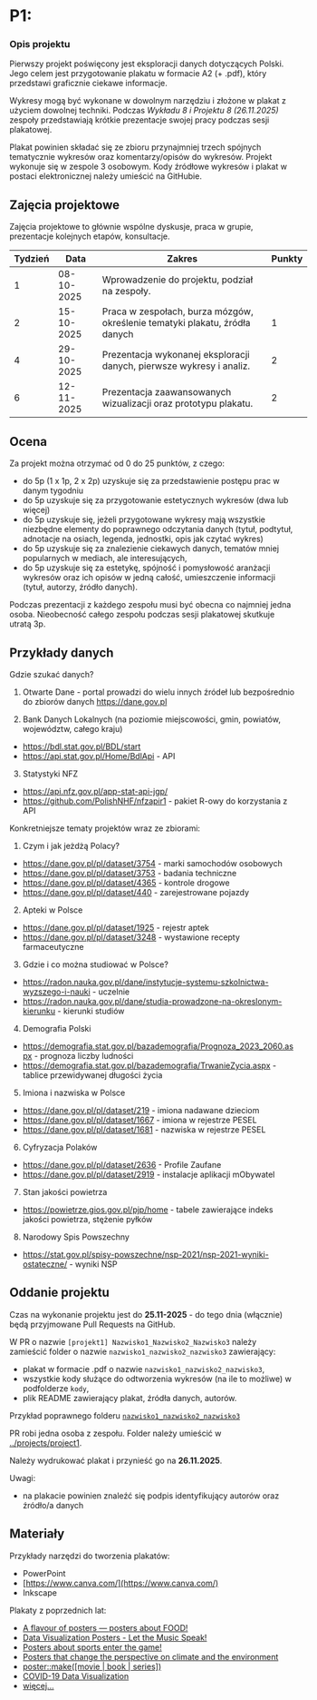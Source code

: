 # P1: 
### Opis projektu

Pierwszy projekt poświęcony jest eksploracji danych dotyczących Polski. Jego celem jest przygotowanie plakatu w formacie A2 (+ .pdf), który przedstawi graficznie ciekawe informacje.

Wykresy mogą być wykonane w dowolnym narzędziu i złożone w plakat z użyciem dowolnej techniki. Podczas *Wykładu 8 i Projektu 8  (26.11.2025)* zespoły przedstawiają krótkie prezentacje swojej pracy podczas sesji plakatowej.

Plakat powinien składać się ze zbioru przynajmniej trzech spójnych tematycznie wykresów oraz komentarzy/opisów do wykresów. Projekt wykonuje się w zespole 3 osobowym. Kody źródłowe wykresów i plakat w postaci elektronicznej należy umieścić na GitHubie.

## Zajęcia projektowe

Zajęcia projektowe to głównie wspólne dyskusje, praca w grupie, prezentacje kolejnych etapów, konsultacje.

<table style="undefined;table-layout: fixed; width: 526px">
<colgroup>
<col style="width: 59.116667px">
<col style="width: 82.116667px">
<col style="width: 331.116667px">
<col style="width: 54.116667px">
</colgroup>
<thead>
  <tr>
    <th>Tydzień</th>
    <th>Data</th>
    <th>Zakres</th>
    <th>Punkty</th>
  </tr>
</thead>
<tbody>
  <tr>
    <td>1</td>
    <td>08-10-2025</td>
    <td>Wprowadzenie do projektu, podział na zespoły.</td>
    <td></td>
  </tr>
  <tr>
    <td>2</td>
    <td>15-10-2025</td>
    <td>Praca w zespołach, burza mózgów, określenie tematyki plakatu, źródła danych</td>
    <td>1</td>
  </tr>
  <tr>
    <td>4</td>
    <td>29-10-2025</td>
    <td>Prezentacja wykonanej eksploracji danych, pierwsze wykresy i analiz. </td>
    <td>2</td>
  </tr>
  <tr>
    <td>6</td>
    <td>12-11-2025</td>
    <td>Prezentacja zaawansowanych wizualizacji oraz prototypu plakatu. </td>
    <td>2</td>
  </tr>

 
</tbody>
</table>

## Ocena

Za projekt można otrzymać od 0 do 25 punktów, z czego:

-   do 5p (1 x 1p, 2 x 2p) uzyskuje się za przedstawienie postępu prac w danym tygodniu
-   do 5p uzyskuje się za przygotowanie estetycznych wykresów (dwa lub więcej)
-   do 5p uzyskuje się, jeżeli przygotowane wykresy mają wszystkie niezbędne elementy do poprawnego odczytania danych (tytuł, podtytuł, adnotacje na osiach, legenda, jednostki, opis jak czytać wykres)
-   do 5p uzyskuje się za znalezienie ciekawych danych, tematów mniej popularnych w mediach, ale interesujących,
-   do 5p uzyskuje się za estetykę, spójność i pomysłowość aranżacji wykresów oraz ich opisów w jedną całość, umieszczenie informacji (tytuł, autorzy, źródło danych).

Podczas prezentacji z każdego zespołu musi być obecna co najmniej jedna osoba. Nieobecność całego zespołu podczas sesji plakatowej skutkuje utratą 3p.

## Przykłady danych

Gdzie szukać danych?

1. Otwarte Dane - portal prowadzi do wielu innych źródeł lub bezpośrednio do zbiorów danych
https://dane.gov.pl

3. Bank Danych Lokalnych (na poziomie miejscowości, gmin, powiatów, województw, całego kraju)
- https://bdl.stat.gov.pl/BDL/start
- https://api.stat.gov.pl/Home/BdlApi - API
  
3. Statystyki NFZ
- https://api.nfz.gov.pl/app-stat-api-jgp/
- https://github.com/PolishNHF/nfzapir1 - pakiet R-owy do korzystania z API

  
Konkretniejsze tematy projektów wraz ze zbiorami:

1. Czym i jak jeżdżą Polacy?
- https://dane.gov.pl/pl/dataset/3754 - marki samochodów osobowych
- https://dane.gov.pl/pl/dataset/3753 - badania techniczne
- https://dane.gov.pl/pl/dataset/4365 - kontrole drogowe
- https://dane.gov.pl/pl/dataset/440 - zarejestrowane pojazdy
  
2. Apteki w Polsce
- https://dane.gov.pl/pl/dataset/1925 - rejestr aptek
- https://dane.gov.pl/pl/dataset/3248 - wystawione recepty farmaceutyczne
  
3. Gdzie i co można studiować w Polsce? 
- https://radon.nauka.gov.pl/dane/instytucje-systemu-szkolnictwa-wyzszego-i-nauki - uczelnie
- https://radon.nauka.gov.pl/dane/studia-prowadzone-na-okreslonym-kierunku - kierunki studiów
  
4. Demografia Polski
- https://demografia.stat.gov.pl/bazademografia/Prognoza_2023_2060.aspx - prognoza liczby ludności
- https://demografia.stat.gov.pl/bazademografia/TrwanieZycia.aspx - tablice przewidywanej długości życia
  
5. Imiona i nazwiska w Polsce
- https://dane.gov.pl/pl/dataset/219 - imiona nadawane dzieciom
- https://dane.gov.pl/pl/dataset/1667 - imiona w rejestrze PESEL
- https://dane.gov.pl/pl/dataset/1681 - nazwiska w rejestrze PESEL
  
6. Cyfryzacja Polaków
- https://dane.gov.pl/pl/dataset/2636 - Profile Zaufane
- https://dane.gov.pl/pl/dataset/2919 - instalacje aplikacji mObywatel

7. Stan jakości powietrza
- https://powietrze.gios.gov.pl/pjp/home - tabele zawierające indeks jakości powietrza, stężenie pyłków

8. Narodowy Spis Powszechny
- https://stat.gov.pl/spisy-powszechne/nsp-2021/nsp-2021-wyniki-ostateczne/ - wyniki NSP

     
## Oddanie projektu

Czas na wykonanie projektu jest do  **25.11-2025** - do tego dnia (włącznie) będą przyjmowane Pull Requests na GitHub.

W PR o nazwie `[projekt1] Nazwisko1_Nazwisko2_Nazwisko3` należy zamieścić folder o nazwie `nazwisko1_nazwisko2_nazwisko3` zawierający:

-   plakat w formacie .pdf o nazwie `nazwisko1_nazwisko2_nazwisko3`,
-   wszystkie kody służące do odtworzenia wykresów (na ile to możliwe) w podfolderze `kody`,
-   plik README zawierający plakat, źródła danych, autorów.


Przykład poprawnego folderu [`nazwisko1_nazwisko2_nazwisko3`]()

PR robi jedna osoba z zespołu. Folder należy umieścić w [../projects/project1]().

Należy wydrukować plakat i przynieść go na **26.11.2025**. 

Uwagi:

-  na plakacie powinien znaleźć się podpis identyfikujący autorów oraz źródło/a danych

## Materiały

Przykłady narzędzi do tworzenia plakatów:

-   PowerPoint
-   [https://www.canva.com/](https://www.canva.com/) 
-   Inkscape

Plakaty z poprzednich lat:
- [A flavour of posters — posters about FOOD!](https://medium.com/@kozaka/a-flavour-of-posters-posters-about-food-2a1786c115dc)
- [Data Visualization Posters - Let the Music Speak!](https://medium.com/@kozaka/data-visualization-posters-let-the-music-speak-a52fbcda5687)
-  [Posters about sports enter the game!](https://medium.com/responsibleml/posters-about-sports-enter-the-game-4cd77e659afe)
-   [Posters that change the perspective on climate and the environment](https://medium.com/responsibleml/posters-that-change-the-perspective-on-climate-and-the-environment-c3682c0f6c39)
-   [poster::make([movie | book | series])](https://medium.com/responsibleml/poster-make-movie-book-series-3ac2c8a01180)
-   [COVID-19 Data Visualization](https://medium.com/responsibleml/covid-19-data-visualization-bc0732c19d46)
- [więcej...](https://github.com/MI2-Education/posters)

